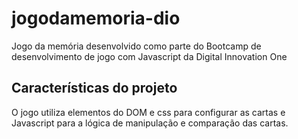 # jogodamemoria-dio
Jogo da memória desenvolvido como parte do Bootcamp de desenvolvimento de jogo com Javascript da Digital Innovation One

## Características do projeto
O jogo utiliza elementos do DOM e css para configurar as cartas e Javascript para a lógica de manipulação e comparação das cartas.

